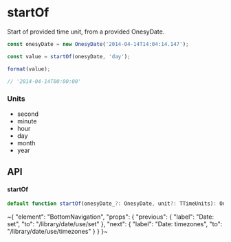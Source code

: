 
# startOf

Start of provided time unit, from a provided OnesyDate.

```ts
const onesyDate = new OnesyDate('2014-04-14T14:04:14.147');

const value = startOf(onesyDate, 'day');

format(value);

// '2014-04-14T00:00:00'
```

### Units

- second
- minute
- hour
- day
- month
- year

## API

#### startOf

```ts
default function startOf(onesyDate_?: OnesyDate, unit?: TTimeUnits): OnesyDate;
```


~{
  "element": "BottomNavigation",
  "props": {
    "previous": {
      "label": "Date: set",
      "to": "/library/date/use/set"
    },
    "next": {
      "label": "Date: timezones",
      "to": "/library/date/use/timezones"
    }
  }
}~
